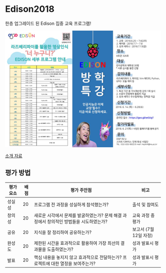 # Edison2018
한층 업그레이드 된 Edison 집중 교육 프로그램!

![Edison 2018](pic/Edison2018.jpg)


[소개 자료](OpeningEdison2018.pdf)

## 평가 방법

평가 요소 | 배점 | 평가 주안점 | 비고
-----|-----| ----- | -----
성실성 | 20 | 프로그램 전 과정을 성실하게 참석했는가? | 출석 및 참여도
창의성 | 20 | 새로운 시각에서 문제를 발굴하였는가? 문제 해결 과정에서 창의적인 방법들을 시도하였는가?  |  교육 과정 중 평가
공유 | 20 | 지식을 잘 정리하여 공유하는가?  | 보고서 (7월 12일 자정)
완성도 | 20 | 제한된 시간을 효과적으로 활용하여 가장 최선의 결과물을 도출하였는가? | 성과 발표시 평가
발표 | 20 | 핵심 내용을 놓지지 않고 효과적으로 전달하는가? 프로젝트에 대한 열정을 보여주는가?  | 성과 발표시 평가

